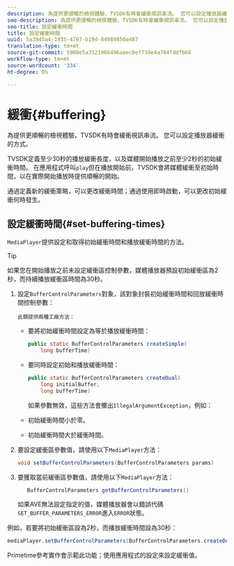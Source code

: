 ```yaml
---
description: 為提供更順暢的檢視體驗，TVSDK有時會緩衝視訊串流。 您可以設定播放器緩衝的方式。
seo-description: 為提供更順暢的檢視體驗，TVSDK有時會緩衝視訊串流。 您可以設定播放器緩衝的方式。
seo-title: 設定緩衝時間
title: 設定緩衝時間
uuid: 5a3945a4-1935-4797-b19d-84989850a487
translation-type: tm+mt
source-git-commit: 5908e5a3521966496aeec0ef730e4a704fddfb68
workflow-type: tm+mt
source-wordcount: '334'
ht-degree: 0%

---
```



# 緩衝{#buffering}

為提供更順暢的檢視體驗，TVSDK有時會緩衝視訊串流。 您可以設定播放器緩衝的方式。

TVSDK定義至少30秒的播放緩衝長度，以及媒體開始播放之前至少2秒的初始緩衝時間。 在應用程式呼叫`play`但在播放開始前，TVSDK會將媒體緩衝至初始時間，以在實際開始播放時提供順暢的開始。

通過定義新的緩衝策略，可以更改緩衝時間；通過使用即時啟動，可以更改初始緩衝何時發生。

## 設定緩衝時間{#set-buffering-times}

`MediaPlayer`提供設定和取得初始緩衝時間和播放緩衝時間的方法。

>[!TIP]
>
>如果您在開始播放之前未設定緩衝區控制參數，媒體播放器預設初始緩衝區為2秒，而持續播放緩衝區時間為30秒。

1. 設定`BufferControlParameters`對象，該對象封裝初始緩衝時間和回放緩衝時間控制參數：

       此類提供兩種工廠方法：
   
   * 要將初始緩衝時間設定為等於播放緩衝時間：

      ```java
      public static BufferControlParameters createSimple( 
          long bufferTime)
      ```

   * 要同時設定初始和播放緩衝時間：

      ```java
      public static BufferControlParameters createDual( 
          long initialBuffer,   
          long bufferTime)
      ```

      如果參數無效，這些方法會擲出`IllegalArgumentException`，例如：

   * 初始緩衝時間小於零。
   * 初始緩衝時間大於緩衝時間。

1. 要設定緩衝區參數值，請使用以下`MediaPlayer`方法：

   ```java
   void setBufferControlParameters(BufferControlParameters params)
   ```

1. 要獲取當前緩衝區參數值，請使用以下`MediaPlayer`方法：

   ```java
      BufferControlParameters getBufferControlParameters()  
   ```

   如果AVE無法設定指定的值，媒體播放器會以錯誤代碼`SET_BUFFER_PARAMETERS_ERROR`進入`ERROR`狀態。

<!--<a id="example_B5C5004188574D8D8AB8525742767280"></a>-->

例如，若要將初始緩衝區設為2秒，而播放緩衝時間設為30秒：

```java
mediaPlayer.setBufferControlParameters(BufferControlParameters.createDual(2000, 30000));
```

Primetime參考實作會示範此功能；使用應用程式的設定來設定緩衝值。